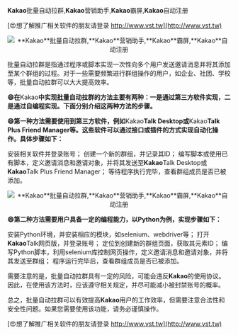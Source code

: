 **Kakao**批量自动拉群,**Kakao**营销助手,**Kakao**霸屏,**Kakao**自动注册

[😍想了解推广相关软件的朋友请登录 http://www.vst.tw](http://www.vst.tw)

 <center><img src="https://vst.tw/MP4/tuiguang/png/3.png" alt="**Kakao**批量自动拉群,**Kakao**营销助手,**Kakao**霸屏,**Kakao**自动注册"></center>

批量自动拉群是指通过程序或脚本实现一次性向多个用户发送邀请消息并将其添加至某个群组的过程。对于一些需要频繁进行群组操作的用户，如企业、社团、学校等，批量自动拉群可以大大提高效率。

**😄在**Kakao**中实现批量自动拉群的方法主要有两种：一是通过第三方软件实现，二是通过自编程实现。下面分别介绍这两种方法的步骤。**

**😄第一种方法需要使用到第三方软件，例如**Kakao**Talk Desktop或**Kakao**Talk Plus Friend Manager等。这些软件可以通过接口或插件的方式实现自动化操作。具体步骤如下：**

安装相关软件并登录账号；
创建一个新的群组，并记录其ID；
编写脚本或使用已有脚本，定义邀请消息和邀请对象，并将其发送至**Kakao**Talk Desktop或**Kakao**Talk Plus Friend Manager；
等待程序执行完毕，查看群组成员是否已被添加。

 <center><img src="https://vst.tw/MP4/tuiguang/png/6.png" alt="**Kakao**批量自动拉群,**Kakao**营销助手,**Kakao**霸屏,**Kakao**自动注册"></center>

**😄第二种方法需要用户具备一定的编程能力，以Python为例，实现步骤如下：**

安装Python环境，并安装相应的模块，如selenium、webdriver等；
打开**Kakao**Talk网页版，并登录账号；
定位到创建新的群组页面，获取其元素ID；
编写Python脚本，利用selenium库控制网页操作，定义邀请消息和邀请对象，并将其发送至群组；
程序运行完毕后，查看群组成员是否已被添加。

需要注意的是，批量自动拉群具有一定的风险，可能会违反**Kakao**的使用协议。因此，在使用该方法时，应该遵守相关规定，并尽可能减小被封禁账号的概率。

总之，批量自动拉群可以有效提高**Kakao**用户的工作效率，但需要注意合法性和安全性问题。如果您需要使用该功能，请务必谨慎操作。

[😍想了解推广相关软件的朋友请登录 http://www.vst.tw](http://www.vst.tw)



